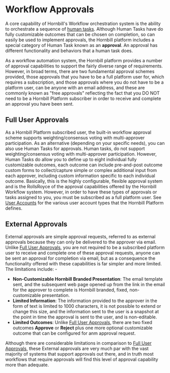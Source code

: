 # Workflow Approvals

A core capability of Hornbill's Workflow orchestration system is the ability to orchestrate a sequence of [human tasks](/esp-fundamentals/core-capabilities/human-tasks).  Although Human Tasks have do fully customizable outcomes that can be chosen on completion, so can easily be used to implement approvals, the Hornbill platform includes a special category of Human Task known as an __approval__.  An approval has different functionality and behaviors that a human task does.

As a workflow automation system, the Hornbill platform provides a number of approval capabilities to support the fairly diverse range of requirements.  However, in broad terms, there are two fundamental approval schemes provided, those approvals that you have to be a full platform user for, which requires a subscription, and those approvals where you do not have to be a platform user, can be anyone with an email address, and these are commonly known as "free approvals" reflecting the fact that you DO NOT need to be a Hornbill Platform subscriber in order to receive and complete an approval you have been sent. 

## Full User Approvals
As a Hornbill Platform subscribed user, the built-in workflow approval scheme supports weighting/consensus voting with multi-approver participation.  As an alternative (depending on your specific needs), you can also use Human Tasks for approvals.  Human tasks, do not support weighting/consensus voting with multi-approver participation. However, Human Tasks do allow you to define up to eight individual fully customizable outcomes, each outcome can include pre-and-post outcome custom forms to collect/capture simple or complex additional input from each approver, including custom information specific to each individual outcome.  Basically, this is the highly configurable, flexible approval system and is the RollsRoyce of the approval capabilities offered by the Hornbill Workflow system. However, in order to have these types of approvals or tasks assigned to you, you must be subscribed as a full platform user.  See [User Accounts](/esp-fundamentals/security/account-types) for the various user account types that the Hornbill Platform defines.

## External Approvals
External approvals are simple approval requests, referred to as external approvals because they can only be delivered to the approver via email. Unlike [Full User Approvals](/esp-fundamentals/core-capabilities/workflow-approvals#full-user-approvals), you are not required to be a subscribed platform user to receive and complete one of these approval requests, anyone can be sent an approval for completion via email, but as a consequence the functionality offered with these capabilities is far simpler and more limited.  The limitations include: -

- __Non-Customizable Hornbill Branded Presentation__: The email template sent, and the subsequent web page opened up from the link in the email for the approver to complete is Hornbill branded, fixed, non-customizable presentation.
- __Limited Information__: The information provided to the approver in the form of text is limited to 1000 characters, it is not possible to extend or change this size, and the information sent to the user is a snapshot at the point in time the approval is sent to the user, and is non-editable. 
- __Limited Outcomes__: Unlike [Full User Approvals](/esp-fundamentals/core-capabilities/workflow-approvals#full-user-approvals), there are two fixed outcomes __Approve__ or __Reject__ plus one more optional customizable outcome that can be configured for anm approval request.

Although there are considerable limitations in comparison to [Full User Approvals](/esp-fundamentals/core-capabilities/workflow-approvals#full-user-approvals), these External approvals are very much par with the vast majority of systems that support approvals out there, and in truth most workflows that require approvals will find this level of approval capability more than adequate. 

